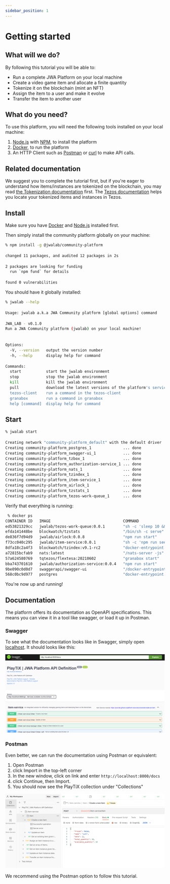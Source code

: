 ```yaml
---
sidebar_position: 1
---
```


# Getting started

## What will we do?

By following this tutorial you will be able to:

-   Run a complete JWA Platform on your local machine
-   Create a video game item and allocate a finite quantity
-   Tokenize it on the blockchain (mint an NFT)
-   Assign the item to a user and make it evolve
-   Transfer the item to another user

## What do you need?

To use this platform, you will need the following tools installed on your local machine:

1. [Node.js](https://nodejs.org/en/) with [NPM](https://www.npmjs.com/), to install the platform
1. [Docker](https://www.docker.com/), to run the platform
1. An HTTP Client such as [Postman](https://www.postman.com/) or [curl](https://curl.se/) to make API calls.

## Related documentation

We suggest you to complete the tutorial first, but if you're eager to understand how items/instances are tokenized on the blockchain, you may read [the Tokenization documentation](/docs/tokenization/tokenization) first.
The [Tezos documentation](/docs/tokenization/tezos) helps you locate your tokenized items and instances in Tezos.

## Install

Make sure you have [Docker](https://docs.docker.com/get-docker/) and [Node.js](https://nodejs.org/en/download/) installed first.

Then simply install the community platform globally on your machine:

```bash
% npm install -g @jwalab/community-platform

changed 11 packages, and audited 12 packages in 2s

2 packages are looking for funding
  run `npm fund` for details

found 0 vulnerabilities
```

You should have it globally installed:

```bash
% jwalab --help

Usage: jwalab a.k.a JWA Community platform [global options] command

JWA_LAB - v0.1.0
Run a JWA Community platform (jwalab) on your local machine!


Options:
  -V, --version   output the version number
  -h, --help      display help for command

Commands:
  start           start the jwalab environment
  stop            stop the jwalab environment
  kill            kill the jwalab environment
  pull            download the latest versions of the platform's services
  tezos-client    run a command in the tezos-client
  granabox        run a command in granabox
  help [command]  display help for command
```

## Start

```bash
% jwalab start

Creating network "community-platform_default" with the default driver
Creating community-platform_postgres_1              ... done
Creating community-platform_swagger-ui_1            ... done
Creating community-platform_tzbox_1                 ... done
Creating community-platform_authorization-service_1 ... done
Creating community-platform_nats_1                  ... done
Creating community-platform_tzindex_1               ... done
Creating community-platform_item-service_1          ... done
Creating community-platform_airlock_1               ... done
Creating community-platform_tzstats_1               ... done
Creating community-platform_tezos-work-queue_1      ... done
```

Verify that everything is running:

```bash
 % docker ps
CONTAINER ID   IMAGE                                COMMAND                  CREATED          STATUS          PORTS                                                                                                                             NAMES
ed53821329cc   jwalab/tezos-work-queue:0.0.1        "sh -c 'sleep 10 && …"   47 seconds ago   Up 34 seconds                                                                                                                                     community-platform_tezos-work-queue_1
efda141448be   blockwatch/tzstats                   "/bin/sh -c serve"       47 seconds ago   Up 46 seconds   8000/tcp, 0.0.0.0:8001->8001/tcp, :::8001->8001/tcp                                                                               community-platform_tzstats_1
de836f7d94d9   jwalab/airlock:0.0.8                 "npm run start"          47 seconds ago   Up 46 seconds   0.0.0.0:8000->8000/tcp, :::8000->8000/tcp                                                                                         community-platform_airlock_1
f73cc040c295   jwalab/item-service:0.0.1            "sh -c 'npm run seed…"   47 seconds ago   Up 47 seconds                                                                                                                                     community-platform_item-service_1
8dfa18c2a4f3   blockwatch/tzindex:v9.1-rc2          "docker-entrypoint.s…"   48 seconds ago   Up 47 seconds   8000/tcp, 0.0.0.0:8002->8002/tcp, :::8002->8002/tcp                                                                               community-platform_tzindex_1
a72815bcfab9   nats:latest                          "/nats-server -js"       49 seconds ago   Up 47 seconds   0.0.0.0:4222->4222/tcp, :::4222->4222/tcp, 0.0.0.0:6222->6222/tcp, :::6222->6222/tcp, 0.0.0.0:8222->8222/tcp, :::8222->8222/tcp   community-platform_nats_1
57a624580769   tqtezos/flextesa:20210602            "granabox start"         49 seconds ago   Up 48 seconds   0.0.0.0:20000->20000/tcp, :::20000->20000/tcp                                                                                     community-platform_tzbox_1
bba743701610   jwalab/authorization-service:0.0.4   "npm run start"          49 seconds ago   Up 47 seconds   0.0.0.0:8999->8999/tcp, :::8999->8999/tcp                                                                                         community-platform_authorization-service_1
9be090c0d0d7   swaggerapi/swagger-ui                "/docker-entrypoint.…"   49 seconds ago   Up 48 seconds   80/tcp, 0.0.0.0:80->8080/tcp, :::80->8080/tcp                                                                                     community-platform_swagger-ui_1
568c0bc9d977   postgres                             "docker-entrypoint.s…"   49 seconds ago   Up 48 seconds   0.0.0.0:5432->5432/tcp, :::5432->5432/tcp                                                                                         community-platform_postgres_1
```

You're now up and running!

## Documentation

The platform offers its documentation as OpenAPI specifications.
This means you can view it in a tool like swagger, or load it up in Postman.

### Swagger

To see what the documentation looks like in Swagger, simply open [localhost](http://localhost/). It should looks like this:

![swagger](../../assets/openapi-specifications.png)

### Postman

Even better, we can run the documentation using Postman or equivalent:

1. Open Postman
2. click Import in the top-left corner
3. In the new window, click on link and enter `http://localhost:8000/docs`
4. click Continue, then Import.
5. You should now see the PlayTiX collection under "Collections"

![postman](../../assets/postman-docs.png)

We recommend using the Postman option to follow this tutorial.
